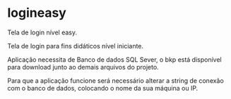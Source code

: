 # logineasy
Tela de login nível easy.

Tela de login para fins didáticos nível iniciante.

Aplicação necessita de Banco de dados SQL Sever, o bkp está disponível para download junto ao demais arquivos do projeto. 


Para que a aplicação funcione será necessário alterar a string de conexão com o banco de dados, colocando o nome da sua máquina ou IP. 


